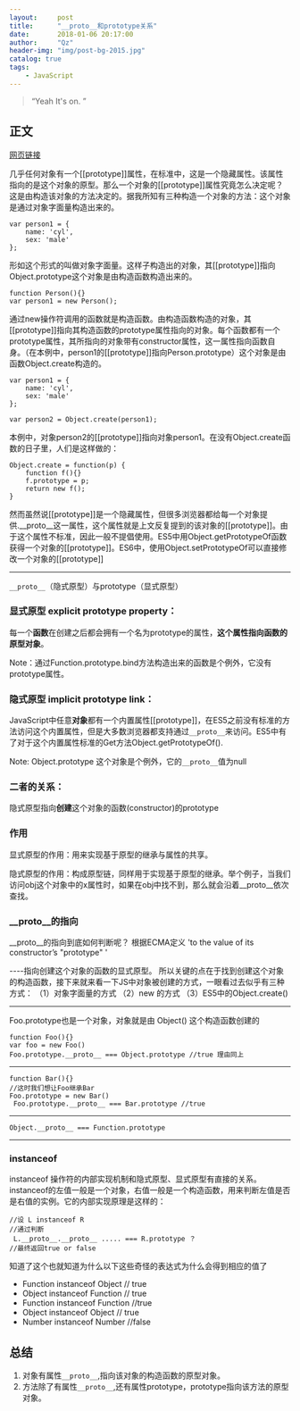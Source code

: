 ```yaml
---
layout:     post
title:      "__proto__和prototype关系"
date:       2018-01-06 20:17:00
author:     "Qz"
header-img: "img/post-bg-2015.jpg"
catalog: true
tags:
    - JavaScript
---
```


> “Yeah It's on. ”


## 正文


[网页链接](https://www.zhihu.com/question/34183746/answer/58068402)


几乎任何对象有一个[[prototype]]属性，在标准中，这是一个隐藏属性。该属性指向的是这个对象的原型。那么一个对象的[[prototype]]属性究竟怎么决定呢？这是由构造该对象的方法决定的。据我所知有三种构造一个对象的方法：这个对象是通过对象字面量构造出来的。
```
var person1 = {
    name: 'cyl',
    sex: 'male'
};
```

形如这个形式的叫做对象字面量。这样子构造出的对象，其[[prototype]]指向Object.prototype这个对象是由构造函数构造出来的。
```
function Person(){}
var person1 = new Person();
```
通过new操作符调用的函数就是构造函数。由构造函数构造的对象，其[[prototype]]指向其构造函数的prototype属性指向的对象。每个函数都有一个prototype属性，其所指向的对象带有constructor属性，这一属性指向函数自身。（在本例中，person1的[[prototype]]指向Person.prototype）这个对象是由函数Object.create构造的。

```
var person1 = {
    name: 'cyl',
    sex: 'male'
};

var person2 = Object.create(person1);
```
本例中，对象person2的[[prototype]]指向对象person1。在没有Object.create函数的日子里，人们是这样做的：
```
Object.create = function(p) {
    function f(){}
    f.prototype = p;
    return new f();
}
```




然而虽然说[[prototype]]是一个隐藏属性，但很多浏览器都给每一个对象提供.__proto__这一属性，这个属性就是上文反复提到的该对象的[[prototype]]。由于这个属性不标准，因此一般不提倡使用。ES5中用Object.getPrototypeOf函数获得一个对象的[[prototype]]。ES6中，使用Object.setPrototypeOf可以直接修改一个对象的[[prototype]]


----------



`__proto__`（隐式原型）与prototype（显式原型）

### 显式原型 explicit prototype property：
每一个**函数**在创建之后都会拥有一个名为prototype的属性，**这个属性指向函数的原型对象**。

Note：通过Function.prototype.bind方法构造出来的函数是个例外，它没有prototype属性。

### 隐式原型 implicit prototype link：
JavaScript中任意**对象**都有一个内置属性[[prototype]]，在ES5之前没有标准的方法访问这个内置属性，但是大多数浏览器都支持通过`__proto__`来访问。ES5中有了对于这个内置属性标准的Get方法Object.getPrototypeOf().

Note: Object.prototype 这个对象是个例外，它的`__proto__`值为null 

### 二者的关系：
隐式原型指向**创建**这个对象的函数(constructor)的prototype

### 作用
显式原型的作用：用来实现基于原型的继承与属性的共享。


隐式原型的作用：构成原型链，同样用于实现基于原型的继承。举个例子，当我们访问obj这个对象中的x属性时，如果在obj中找不到，那么就会沿着__proto__依次查找。


###  __proto__的指向

__proto__的指向到底如何判断呢？
根据ECMA定义 'to the value of its constructor’s "prototype" '

----指向创建这个对象的函数的显式原型。
所以关键的点在于找到创建这个对象的构造函数，接下来就来看一下JS中对象被创建的方式，一眼看过去似乎有三种方式：
（1）对象字面量的方式 
（2）new 的方式
（3）ES5中的Object.create()


----------


Foo.prototype也是一个对象，对象就是由 Object() 这个构造函数创建的

```
function Foo(){}
var foo = new Foo()
Foo.prototype.__proto__ === Object.prototype //true 理由同上
```


----------

```
function Bar(){}
//这时我们想让Foo继承Bar
Foo.prototype = new Bar()
 Foo.prototype.__proto__ === Bar.prototype //true
```


----------

```
Object.__proto__ === Function.prototype
```


----------

### instanceof

instanceof 操作符的内部实现机制和隐式原型、显式原型有直接的关系。instanceof的左值一般是一个对象，右值一般是一个构造函数，用来判断左值是否是右值的实例。它的内部实现原理是这样的： 

```
//设 L instanceof R 
//通过判断
 L.__proto__.__proto__ ..... === R.prototype ？
//最终返回true or false
```
知道了这个也就知道为什么以下这些奇怪的表达式为什么会得到相应的值了

* Function instanceof Object  // true 
* Object instanceof Function  // true 
* Function instanceof Function  //true
* Object instanceof Object  // true
* Number instanceof Number  //false

## 总结
1. 对象有属性`__proto__`,指向该对象的构造函数的原型对象。
2. 方法除了有属性`__proto__`,还有属性prototype，prototype指向该方法的原型对象。

